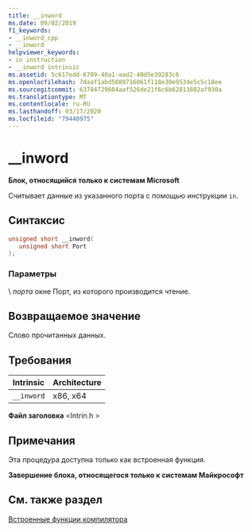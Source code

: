 ```yaml
---
title: __inword
ms.date: 09/02/2019
f1_keywords:
- __inword_cpp
- __inword
helpviewer_keywords:
- in instruction
- __inword intrinsic
ms.assetid: 5c617edd-6709-40a1-aad2-40d5e39283c6
ms.openlocfilehash: 7daaf1abd5089716061f118e30e9534e5c5c18ee
ms.sourcegitcommit: 63784729604aaf526de21f6c6b62813882af930a
ms.translationtype: MT
ms.contentlocale: ru-RU
ms.lasthandoff: 03/17/2020
ms.locfileid: "79440975"
---
```

# <a name="__inword"></a>__inword

**Блок, относящийся только к системам Microsoft**

Считывает данные из указанного порта с помощью инструкции `in`.

## <a name="syntax"></a>Синтаксис

```C
unsigned short __inword(
   unsigned short Port
);
```

### <a name="parameters"></a>Параметры

\ *порта*
окне Порт, из которого производится чтение.

## <a name="return-value"></a>Возвращаемое значение

Слово прочитанных данных.

## <a name="requirements"></a>Требования

|Intrinsic|Architecture|
|---------------|------------------|
|`__inword`|x86, x64|

**Файл заголовка** \<Intrin.h >

## <a name="remarks"></a>Примечания

Эта процедура доступна только как встроенная функция.

**Завершение блока, относящегося только к системам Майкрософт**

## <a name="see-also"></a>См. также раздел

[Встроенные функции компилятора](../intrinsics/compiler-intrinsics.md)
